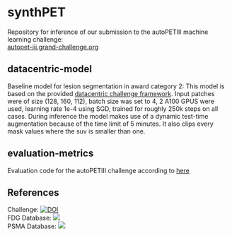 # synthPET
Repository for inference of our submission to the autoPETIII machine learning challenge: <br/> 
[autopet-iii.grand-challenge.org](https://autopet-iii.grand-challenge.org/autopet-iii/) 

## datacentric-model
Baseline model for lesion segmentation in award category 2: This model is based on the provided 
[datacentric challenge framework](https://github.com/ClinicalDataScience/datacentric-challenge/tree/main). 
Input patches were of size (128, 160, 112), batch size was set to 4, 2 A100 GPUS were used, learning rate 1e-4 using 
SGD, trained for roughly 250k steps on all cases. During inference the model makes use of a dynamic test-time 
augmentation because of the time limit of 5 minutes. It also clips every mask values where the suv is smaller than one. 

## evaluation-metrics
Evaluation code for the autoPETIII challenge according to [here](https://autopet-iii.grand-challenge.org/evaluation-and-ranking/)

## References
Challenge: [![DOI](https://zenodo.org/badge/DOI/10.5281/zenodo.10990932.svg)](https://doi.org/10.5281/zenodo.10990932)<br/>
FDG Database: <a href="https://doi.org/10.7937/gkr0-xv29"><img src="https://img.shields.io/badge/DOI-10.7937%2Fgkr0--xv29-blue"></a> <br/>
PSMA Database: <a href="https://doi.org/10.7937/r7ep-3x37"><img src="https://img.shields.io/badge/DOI-10.7937%2Fr7ep--3x37-blue"></a> 






